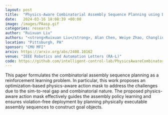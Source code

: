 ```yaml
---
layout: post
title:  "Physics-Aware Combinatorial Assembly Sequence Planning using Data-free Action Masking"
date:   2024-03-16 18:08:39 +00:00
image: /images/PAasp.gif
categories: research
author: "Ruixuan Liu"
authors: "<strong>Ruixuan Liu</strong>, Alan Chen, Weiye Zhao, Changliu Liu"
location: "Pittsburgh, PA"
sponsor: "CMU MFI"
arxiv: https://arxiv.org/abs/2408.10162
venue: "IEEE Robotics and Automation Letters (RA-L)"
code: https://github.com/intelligent-control-lab/PhysicsAwareCombinatorialASP
---
```

This paper formulates the combinatorial assembly sequence planning as a reinforcement learning problem.
In particular, this work proposes an optimization-based physics-aware action mask to address the challenges due to the sim-to-real gap and combinatorial nature.
The proposed physics-aware action mask effectively guides the assembly policy learning and ensures violation-free deployment by planning physically executable assembly sequences to construct goal objects.
